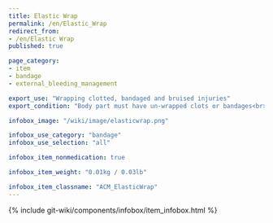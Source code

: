 ```yaml
---
title: Elastic Wrap
permalink: /en/Elastic_Wrap
redirect_from:
- /en/Elastic Wrap
published: true

page_category:
- item
- bandage
- external_bleeding_management

export_use: "Wrapping clotted, bandaged and bruised injuries"
export_condition: "Body part must have un-wrapped clots or bandages<br>Body part must not be bleeding"

infobox_image: "/wiki/image/elasticwrap.png"

infobox_use_category: "bandage"
infobox_use_selection: "all"

infobox_item_nonmedication: true

infobox_item_weight: "0.01kg / 0.03lb"

infobox_item_classname: "ACM_ElasticWrap"
---
```


{% include git-wiki/components/infobox/item_infobox.html %}